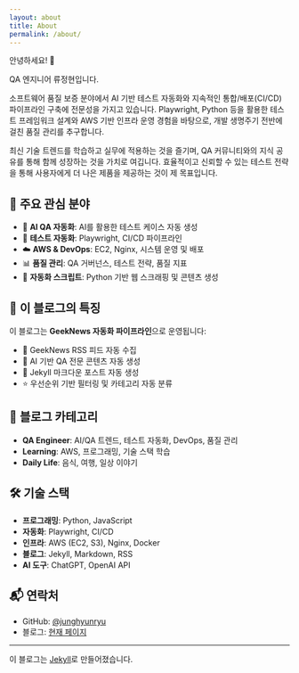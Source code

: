```yaml
---
layout: about
title: About
permalink: /about/
---
```


안녕하세요! 👋

QA 엔지니어 류정현입니다. 

소프트웨어 품질 보증 분야에서 AI 기반 테스트 자동화와 지속적인 통합/배포(CI/CD) 파이프라인 구축에 전문성을 가지고 있습니다. Playwright, Python 등을 활용한 테스트 프레임워크 설계와 AWS 기반 인프라 운영 경험을 바탕으로, 개발 생명주기 전반에 걸친 품질 관리를 추구합니다.

최신 기술 트렌드를 학습하고 실무에 적용하는 것을 즐기며, QA 커뮤니티와의 지식 공유를 통해 함께 성장하는 것을 가치로 여깁니다. 효율적이고 신뢰할 수 있는 테스트 전략을 통해 사용자에게 더 나은 제품을 제공하는 것이 제 목표입니다.

## 💼 주요 관심 분야

- 🤖 **AI QA 자동화**: AI를 활용한 테스트 케이스 자동 생성
- 🧪 **테스트 자동화**: Playwright, CI/CD 파이프라인
- ☁️ **AWS & DevOps**: EC2, Nginx, 시스템 운영 및 배포
- 📊 **품질 관리**: QA 거버넌스, 테스트 전략, 품질 지표
- 🔧 **자동화 스크립트**: Python 기반 웹 스크래핑 및 콘텐츠 생성

## 🚀 이 블로그의 특징

이 블로그는 **GeekNews 자동화 파이프라인**으로 운영됩니다:

- 📰 GeekNews RSS 피드 자동 수집
- 🤖 AI 기반 QA 전문 콘텐츠 자동 생성
- 📝 Jekyll 마크다운 포스트 자동 생성
- ⭐ 우선순위 기반 필터링 및 카테고리 자동 분류

## 📂 블로그 카테고리

- **QA Engineer**: AI/QA 트렌드, 테스트 자동화, DevOps, 품질 관리
- **Learning**: AWS, 프로그래밍, 기술 스택 학습
- **Daily Life**: 음식, 여행, 일상 이야기

## 🛠️ 기술 스택

- **프로그래밍**: Python, JavaScript
- **자동화**: Playwright, CI/CD
- **인프라**: AWS (EC2, S3), Nginx, Docker
- **블로그**: Jekyll, Markdown, RSS
- **AI 도구**: ChatGPT, OpenAI API

## 📬 연락처

- GitHub: [@junghyunryu](https://github.com/junghyunryu)
- 블로그: [현재 페이지](https://junghyunryu.github.io/my-blog/)

---

이 블로그는 [Jekyll](https://jekyllrb.com/)로 만들어졌습니다.
